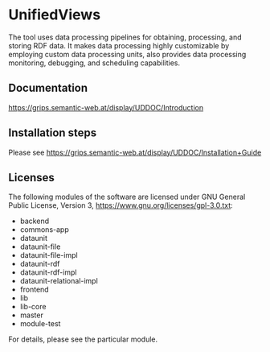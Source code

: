 UnifiedViews
============

The tool uses data processing pipelines for obtaining, processing, and storing
RDF data. It makes data processing highly customizable by employing custom data
processing units, also provides data processing monitoring, debugging, and
scheduling capabilities.


Documentation
-------------

https://grips.semantic-web.at/display/UDDOC/Introduction


Installation steps
------------------

Please see https://grips.semantic-web.at/display/UDDOC/Installation+Guide


Licenses
-------

The following modules of the software are licensed under GNU General Public License, Version 3, https://www.gnu.org/licenses/gpl-3.0.txt:
 
  * backend
  * commons-app
  * dataunit
  * dataunit-file
  * dataunit-file-impl
  * dataunit-rdf
  * dataunit-rdf-impl
  * dataunit-relational-impl
  * frontend
  * lib
  * lib-core
  * master
  * module-test
  
For details, please see the particular module. 

 
